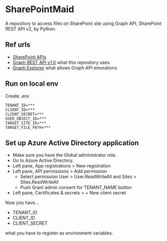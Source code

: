 SharePointMaid
===

A repository to access files on SharePoint site using Graph API, SharePoint REST API v2, by Python.

## Ref urls

- [SharePoint APIs](https://docs.microsoft.com/ja-jp/sharepoint/dev/sp-add-ins/sharepoint-net-server-csom-jsom-and-rest-api-index)
- [Graph REST API v1.0](https://docs.microsoft.com/ja-jp/graph/api/overview?view=graph-rest-1.0) what this repository uses
- [Graph Explorer](https://developer.microsoft.com/ja-jp/graph/graph-explorer) what allows Graph API emurations

## Run on local env

Create .env

```
TENANT_ID=***
CLIENT_ID=***
CLIENT_SECRET=***
USER_OBJECT_ID=***
TARGET_SITE_ID=***
TARGET_FILE_PATH=***
```

## Set up Azure Active Directory application

- Make sure you have the Global administrator role.
- Go to Azure Active Directory.
- Left pane, App registrations > New registration
- Left pane, API permissions > Add permission
    - Select permission User > User.ReadWriteAll and Sites > Sites.ReadWriteAll
    - Push Grant admin consent for TENANT_NAME button
- Left pane, Certificates & secrets > + New client secret

Now you have...

- TENANT_ID
- CLIENT_ID
- CLIENT_SECRET

what you have to register as environment variables.
